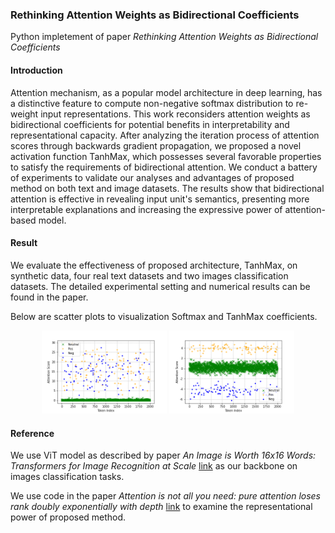 ### Rethinking Attention Weights as Bidirectional Coefficients

Python impletement of paper *Rethinking Attention Weights as Bidirectional Coefficients*

#### Introduction

Attention mechanism, as a popular model architecture in deep learning, has a distinctive feature to compute non-negative softmax distribution to re-weight input representations. This work reconsiders attention weights as bidirectional coefficients for potential benefits in interpretability and representational capacity.  After analyzing the iteration process of attention scores through backwards gradient propagation, we proposed a novel activation function TanhMax, which possesses several favorable properties to satisfy the requirements of bidirectional attention. We conduct a battery of experiments to validate our analyses and advantages of proposed method on both text and image datasets. The results show that bidirectional attention is effective in revealing input unit's semantics, presenting more interpretable explanations and increasing the expressive power of attention-based model.



#### Result

We evaluate the effectiveness of proposed architecture, TanhMax, on synthetic data, four real text datasets and two images classification datasets. The detailed experimental setting and numerical results can be found in the paper. 

Below are scatter plots to visualization Softmax and TanhMax coefficients.

<center class="half">
<img src="bidirectional_attention/Synthetic/graph/scatterplot/softmax(synthetic).png" width=200/>
<img src="bidirectional_attention/Synthetic/graph/scatterplot/tanhmax(synthetic).png" width=200/>
</center>


#### Reference

We use ViT model as described by paper *An Image is Worth 16x16 Words: Transformers for Image Recognition at Scale* [link](https://github.com/jacobgil/vit-explain) as our backbone on images classification tasks.

We use code in the paper *Attention is not all you need: pure attention loses rank doubly exponentially with depth* [link](https://github.com/twistedcubic/attention-rank-collapse) to examine the representational power of proposed method.
